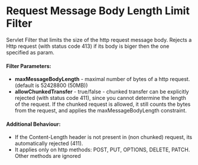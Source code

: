 # Request Message Body Length Limit Filter

Servlet Filter that limits the size of the http request message body.
Rejects a Http request (with status code 413) if its body is biger then the one specified as param.

#### Filter Parameters:
- **maxMessageBodyLength** - maximal number of bytes of a http request. (default is 52428800 (50MB))
- **allowChunkedTransfer** - true/false - chunked transfer can be explicitly rejected (with status code 411), since you cannot determine the length of the request. If the chunked request is allowed, it still counts the bytes from the request, and applies the maxMessageBodyLength constraint.

#### Additional Behaviour:
- If the Content-Length header is not present in (non chunked) request, its automatically rejected (411).
- It applies only on http methods: POST, PUT, OPTIONS, DELETE, PATCH. Other methods are ignored

